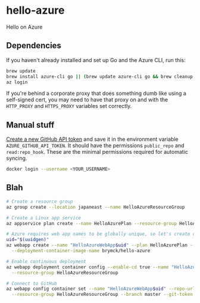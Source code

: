 hello-azure
===========

Hello on Azure

Dependencies
-------------

If you haven't already installed and set up Go and the Azure CLI, run this:

```sh
brew update
brew install azure-cli go || (brew update azure-cli go && brew cleanup azure-cli go)
az login
```

If you're behind a corporate proxy that does something dumb like using a self-signed cert, you may need to have that
proxy on and with the `HTTP_PROXY` and `HTTPS_PROXY` variables set correctly.

Manual stuff
------------

[Create a new GitHub API token][token] and save it in the environment variable `AZURE_GITHUB_API_TOKEN`. It should have
the permissions `public_repo` and `read:repo_hook`. These are the minimal permissions required for automatic syncing.

```sh
docker login --username <YOUR_USERNAME>
```

Blah
----

```sh
# Create a resource group
az group create --location japaneast --name HelloAzureResourceGroup

# Create a Linux app service
az appservice plan create --name HelloAzurePlan --resource-group HelloAzureResourceGroup --is-linux

# Azure requires web app names to be globally unique, so let's create our app suffixed with a UUID
uid="$(uuidgen)"
az webapp create --name "HelloAzureWebApp$uid" --plan HelloAzurePlan --resource-group HelloAzureResourceGroup \
  --deployment-container-image-name brymck/hello-azure

# Enable continuous deployment
az webapp deployment container config --enable-cd true --name "HelloAzureWebApp$uid" \
  --resource-group HelloAzureResourceGroup

# Connect to GitHub
az webapp config container set --name "HelloAzureWebApp$uid" --repo-url https://github.com/brymck/hello-azure.git \
  --resource-group HelloAzureResourceGroup --branch master --git-token $AZURE_GITHUB_API_TOKEN
```


[token]: https://github.com/settings/tokens/new
